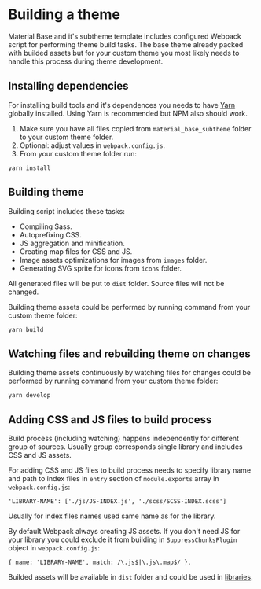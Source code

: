 Building a theme
================

Material Base and it's subtheme template includes configured Webpack script for performing theme build tasks.
The base theme already packed with builded assets but for your custom theme you most likely needs to handle this process during theme development.

Installing dependencies
-----------------------

For installing build tools and it's dependences you needs to have [Yarn](https://yarnpkg.com/) globally installed. Using Yarn is recommended but NPM also should work.

1. Make sure you have all files copied from `material_base_subtheme` folder to your custom theme folder.
2. Optional: adjust values in `webpack.config.js`.
3. From your custom theme folder run:

~~~
yarn install
~~~

Building theme
--------------

Building script includes these tasks:

* Compiling Sass.
* Autoprefixing CSS.
* JS aggregation and minification.
* Creating map files for CSS and JS.
* Image assets optimizations for images from `images` folder.
* Generating SVG sprite for icons from `icons` folder.

All generated files will be put to `dist` folder.
Source files will not be changed. 

Building theme assets could be performed by running command from your custom theme folder:

~~~
yarn build
~~~

Watching files and rebuilding theme on changes
----------------------------------------------

Building theme assets continuously by watching files for changes could be performed by running command from your custom theme folder:

~~~
yarn develop
~~~

Adding CSS and JS files to build process
----------------------------------------

Build process (including watching) happens independently for different group of sources.
Usually group corresponds single library and includes CSS and JS assets.

For adding CSS and JS files to build process needs to specify library name and path to index files in `entry` section of `module.exports` array in `webpack.config.js`:

~~~
'LIBRARY-NAME': ['./js/JS-INDEX.js', './scss/SCSS-INDEX.scss']
~~~

Usually for index files names used same name as for the library.

By default Webpack always creating JS assets.
If you don't need JS for your library you could exclude it from building in `SuppressChunksPlugin` object in `webpack.config.js`:

~~~
{ name: 'LIBRARY-NAME', match: /\.js$|\.js\.map$/ },
~~~

Builded assets will be available in `dist` folder and could be used in [libraries](libraries.md).
